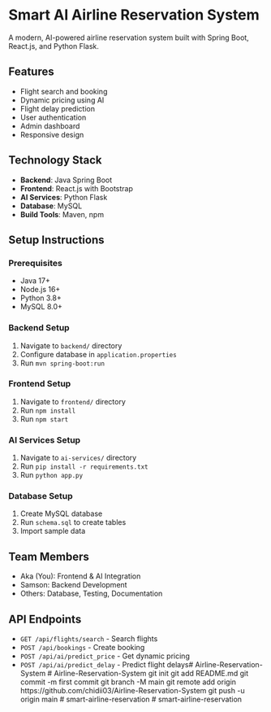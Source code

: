 # Smart AI Airline Reservation System

A modern, AI-powered airline reservation system built with Spring Boot, React.js, and Python Flask.

## Features

- Flight search and booking
- Dynamic pricing using AI
- Flight delay prediction
- User authentication
- Admin dashboard
- Responsive design

## Technology Stack

- **Backend**: Java Spring Boot
- **Frontend**: React.js with Bootstrap
- **AI Services**: Python Flask
- **Database**: MySQL
- **Build Tools**: Maven, npm

## Setup Instructions

### Prerequisites
- Java 17+
- Node.js 16+
- Python 3.8+
- MySQL 8.0+

### Backend Setup
1. Navigate to `backend/` directory
2. Configure database in `application.properties`
3. Run `mvn spring-boot:run`

### Frontend Setup
1. Navigate to `frontend/` directory
2. Run `npm install`
3. Run `npm start`

### AI Services Setup
1. Navigate to `ai-services/` directory
2. Run `pip install -r requirements.txt`
3. Run `python app.py`

### Database Setup
1. Create MySQL database
2. Run `schema.sql` to create tables
3. Import sample data

## Team Members

- Aka (You): Frontend & AI Integration
- Samson: Backend Development
- Others: Database, Testing, Documentation

## API Endpoints

- `GET /api/flights/search` - Search flights
- `POST /api/bookings` - Create booking
- `POST /api/ai/predict_price` - Get dynamic pricing
- `POST /api/ai/predict_delay` - Predict flight delays#   A i r l i n e - R e s e r v a t i o n - S y s t e m  
 #   A i r l i n e - R e s e r v a t i o n - S y s t e m  
 g i t  
 i n i t  
 g i t  
 a d d  
 R E A D M E . m d  
 g i t  
 c o m m i t  
 - m  
 f i r s t   c o m m i t  
 g i t  
 b r a n c h  
 - M  
 m a i n  
 g i t  
 r e m o t e  
 a d d  
 o r i g i n  
 h t t p s : / / g i t h u b . c o m / c h i d i i 0 3 / A i r l i n e - R e s e r v a t i o n - S y s t e m  
 g i t  
 p u s h  
 - u  
 o r i g i n  
 m a i n  
 #   s m a r t - a i r l i n e - r e s e r v a t i o n  
 #   s m a r t - a i r l i n e - r e s e r v a t i o n  
 